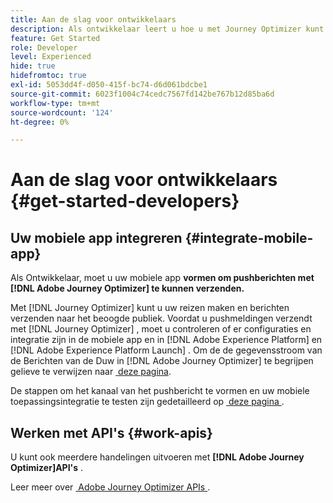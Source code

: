 ```yaml
---
title: Aan de slag voor ontwikkelaars
description: Als ontwikkelaar leert u hoe u met Journey Optimizer kunt werken
feature: Get Started
role: Developer
level: Experienced
hide: true
hidefromtoc: true
exl-id: 5053dd4f-d050-415f-bc74-d6d061bdcbe1
source-git-commit: 6023f1004c74cedc7567fd142be767b12d85ba6d
workflow-type: tm+mt
source-wordcount: '124'
ht-degree: 0%

---
```


# Aan de slag voor ontwikkelaars {#get-started-developers}

## Uw mobiele app integreren {#integrate-mobile-app}

Als Ontwikkelaar, moet u uw mobiele app **vormen om pushberichten met [!DNL Adobe Journey Optimizer] te kunnen verzenden.**

Met [!DNL Journey Optimizer] kunt u uw reizen maken en berichten verzenden naar het beoogde publiek. Voordat u pushmeldingen verzendt met [!DNL Journey Optimizer] , moet u controleren of er configuraties en integratie zijn in de mobiele app en in [!DNL Adobe Experience Platform] en [!DNL Adobe Experience Platform Launch] . Om de de gegevensstroom van de Berichten van de Duw in [!DNL Adobe Journey Optimizer] te begrijpen gelieve te verwijzen naar [&#x200B; deze pagina &#x200B;](../../push/push-gs.md).

De stappen om het kanaal van het pushbericht te vormen en uw mobiele toepassingsintegratie te testen zijn gedetailleerd op [&#x200B; deze pagina &#x200B;](../../push/push-configuration.md).

## Werken met API&#39;s {#work-apis}

U kunt ook meerdere handelingen uitvoeren met **[!DNL Adobe Journey Optimizer]API&#39;s** .

Leer meer over [&#x200B; Adobe Journey Optimizer APIs &#x200B;](../../configuration/ajo-apis.md).